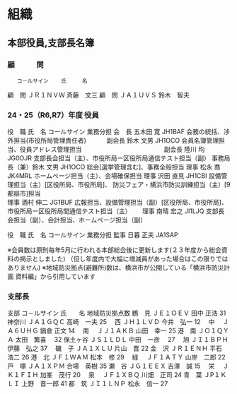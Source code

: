 # 組織
## 本部役員,支部長名簿

### 顧　　　問
       コ－ルサイン    氏　　　名
顧　問  ＪＲ１ＮＶＷ    斉藤　文三
顧　問  ＪＡ１ＵＶＳ    鈴木　智夫

### 24・25（R6,R7）年度     役員

役　職	    氏　名	    コールサイン    業務分担
会　長	    五木田 寛	JH1BAF        会務の統括、渉外担当(市役所局管理責任者)　　　
副会長	    鈴木 文男	JH1OCO	      会員名簿管理担当、役員アドレス管理担当　　　　　　　　　　　　　
副会長      陸川 均	    JG0OJR        支部長会担当（主）、市役所局ー区役所局通信テスト担当（副）
事務局長（兼）鈴木 文男   JH1OCO        総会[選挙管理含む]、事務全般担当
理事        松永 喬	    JK4MRL	      ホームページ担当（主）、会場確保担当
理事	    沢田 直見	JH1CBI	      設備管理担当（主）[区役所局、市役所局]、
                                    防災フェア・横浜市防災訓練担当（主）[9都県市]担当      
理事	    酒村 伸二	JG1BUF	      広報担当、設備管理担当（副）[区役所局、市役所局]、
                                    市役所局ー区役所局間通信テスト担当（主）　　
理事	    南晴 宏之	JI1LJQ	      支部長会担当（副）、会計担当、ホームページ担当（副）　　　　　　　　　

役　職  氏　名      コールサイン	業務分担
監事    日暮 正夫	JA1SAP	　

※会員数は原則毎年5月に行われる本部総会後に更新します(２３年度から総会資料の掲示としました)
（但し年度内で大幅に増減員があった場合はこの限りではありません)
※地域防災拠点(避難所)数は、横浜市が公開している「横浜市防災計画 資料編」から引用しています

### 支部長

支部        コ－ルサイン    氏　　名    地域防災拠点数
鶴　見      ＪＥ１ＯＥＶ    田中 正浩       31
神奈川      ＪＡ１ＧＱＣ    高崎　一夫      25
　西        ＪＨ１ＬＶＤ    今井　弘一      12
　中　      ＪＡ６ＵＨＧ    鍋倉 正文       14
　南　      ＪＪ１ＡＫＢ    山田　幸一      25
港　南      ＪＯ１ＱＹＡ    太田　繁喜     　32
保土ヶ谷    ＪＳ１ＬＤＬ    中田　一彦     　27
　旭        ＪＩ１ＢＰＨ    伊藤　弘之      37　
磯　子      ＪＡ１ＸＬＵ    片山　晋        22
金　沢      ＪＲ１ＥＮＨ    平石　浩二       26
港　北      ＪＦ１ＷＡＭ    松本　修        29
　緑　      ＪＦ１ＡＴＹ    山岸　二郎       22
戸　塚      ＪＡ１ＸＰＭ    合場　英樹       35
瀬　谷      ＪＧ１ＥＥＸ    吉澤　誠         15
　栄　      ＪＫ１ＦＩＨ    加峯　茂行       20
　泉　      ＪＦ１ＸＢＱ    川畑　正司       24
青　葉      ＪP１ＫＬＩ     上野　晋一郎     41
都　筑      ＪＩ１ＬＮＰ    松永　信一       27